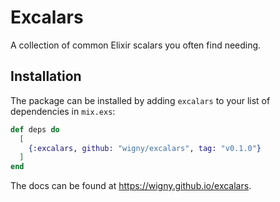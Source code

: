 # Excalars

A collection of common Elixir scalars you often find needing.

## Installation

The package can be installed by adding `excalars` to your list of dependencies in `mix.exs`:

```elixir
def deps do
  [
    {:excalars, github: "wigny/excalars", tag: "v0.1.0"}
  ]
end
```

The docs can be found at <https://wigny.github.io/excalars>.

